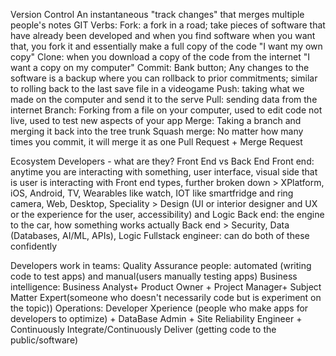 Version Control 
An instantaneous "track changes" that merges multiple people's notes
GIT Verbs: 
Fork: a fork in a road; take pieces of software that have already been developed and when you find software when you want that, you fork it and essentially make a full copy of the code "I want my own copy" 
Clone: when you download a copy of the code from the internet "I want a copy on my computer" 
Commit: Bank button; Any changes to the software is a backup where you can rollback to prior commitments; similar to rolling back to the last save file in a videogame
Push: taking what we made on the computer and send it to the serve
Pull: sending data from the internet 
Branch: Forking from a file on your computer, used to edit code not live, used to test new aspects of your app 
Merge: Taking a branch and merging it back into the tree trunk
Squash merge: No matter how many times you commit, it will merge it as one 
Pull Request + Merge Request

Ecosystem
Developers - what are they?
Front End vs Back End
Front end: anytime you are interacting with something, user interface, visual side that is user is interacting with
Front end types, further broken down > XPlatform, iOS, Android, TV, Wearables like watch, IOT like smartfridge and ring camera, Web, Desktop, Speciality > Design (UI or interior designer and UX or the experience for the user, accessibility) and Logic 
Back end: the engine to the car, how something works actually 
Back end > Security, Data (Databases, AI/ML, APIs), Logic 
Fullstack engineer: can do both of these confidently 

Developers work in teams: 
Quality Assurance people: automated (writing code to test apps) and manual(users manually testing apps)
Business intelligence: Business Analyst+ Product Owner + Project Manager+ Subject Matter Expert(someone who doesn't necessarily code but is experiment on the topic))
Operations: Developer Xperience (people who make apps for developers to optimize) + DataBase Admin + Site Reliability Engineer + Continuously Integrate/Continuously Deliver (getting code to the public/software) 